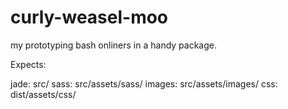 # curly-weasel-moo

my prototyping bash onliners in a handy package.

Expects:

jade: src/
sass: src/assets/sass/
images: src/assets/images/
css: dist/assets/css/